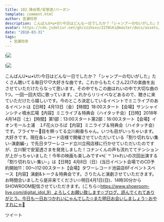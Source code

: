 ```yaml
---
title: 102.降谷零/安室透/バーボン
template: comment.html
author: 宮瀬玲奈
description: こんばんU•ω•Uﾜﾝ今日はどんな一日でしたか？「シャンプーの匂いがした」たくさん聴いてる毎日♡♡大好きな曲です。これからもたくさん22/7の楽曲を出させていただけたらなって思います。その中でもこの曲はれいの中...
avatar: https://cdn.jsdelivr.net/gh/zzzhxxx/227WiKi@master/docs/assets/photo/avatar/reina.jpg
date: "2018-03-31"
tags:
  - 宮瀬玲奈
---
```


!![](https://cdn.jsdelivr.net/gh/227WiKi/227WiKi-image@master/blog-image/reina-2018-03-31_1.jpg)

!![](https://cdn.jsdelivr.net/gh/227WiKi/227WiKi-image@master/blog-image/reina-2018-03-31_2.jpg)


こんばんU•ω•Uﾜﾝ今日はどんな一日でしたか？「シャンプーの匂いがした」たくさん聴いてる毎日♡♡大好きな曲です。これからもたくさん22/7の楽曲を出させていただけたらなって思います。その中でもこの曲はれいの中で大切な曲の1つ。一回一回大切に歌っています。これからリリイベなどあるので、聴きに来ていただけたら嬉しいです。今のところ決定しているイベントでミニライブのあるイベントは【日時】4月13日（金）【時間】18:00スタート【会場】サンシャインシティ噴水広場【内容】ミニライブ＆特典会（ハイタッチ会）【日時】2018年4月14日（土）【時間】第1部：13:00スタート第2部：16:00スタート【会場】イオンモール土浦　１F花火ひろば【内容】ミニライブ＆特典会（ハイタッチ会）です。フライヤー📄目を瞑ってる立川絢香ちゃん。いつも目がいっちゃいます。大好きです。現在各レコード店様で開催させていただいている「割り切れない集い-演劇編-」で先日タワーレコード立川立飛店様に行かせていただいたのですが、立川駅で安室透さまを発見しました！コナンくんの声も流れててテンションが上がっちゃいました！今年の映画も楽しみです«٩(*´ ꒳ `*)۶»れいの次回出演する「割り切れない-集い-」は【日時】4月8日（日）(当日イベント会場でのCD予約開始11：00～)12:00スタート【会場】タワーレコード池袋店6Fイベントスペース【内容】演劇&トーク＆特典会です。さりたんと演劇させていただきます。お時間合いましたら是非来てください✩明日4月1日(日)、14時30分からSHOWROOM配信させていただきます。(こちら✩https://www.showroom-live.com/digital_idol_9）よろしくお願い致します✩ブログ、読んでくれてありがとう。今日も一日おつかれいにゃんでした✩また明日お会いしましょう✨おやすれにゃ💓


ツイート



